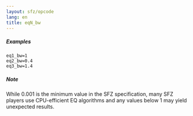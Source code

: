```yaml
---
layout: sfz/opcode
lang: en
title: eqN_bw
---
```

##### Examples

```
eq1_bw=1
eq2_bw=0.4
eq3_bw=1.4
```

##### Note

While 0.001 is the minimum value in the SFZ specification, many SFZ players use
CPU-efficient EQ algorithms and any values below 1 may yield unexpected results.
